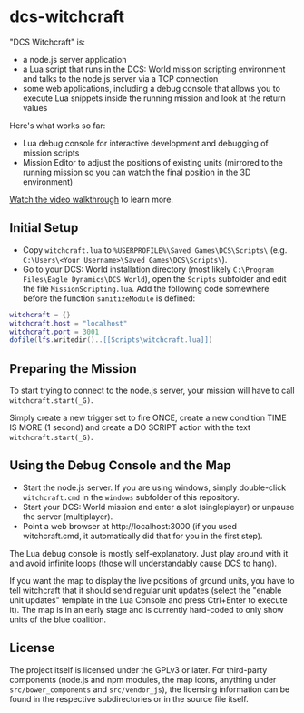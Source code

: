 dcs-witchcraft
==============

"DCS Witchcraft" is:
* a node.js server application
* a Lua script that runs in the DCS: World mission scripting environment and talks to the node.js server via a TCP connection
* some web applications, including a debug console that allows you to execute Lua snippets inside the running mission and look at the return values

Here's what works so far:
* Lua debug console for interactive development and debugging of mission scripts
* Mission Editor to adjust the positions of existing units (mirrored to the running mission so you can watch the final position in the 3D environment)

[Watch the video walkthrough](http://www.dailymotion.com/video/x21d3ac_dcs-witchcraft-tutorial_videogames) to learn more.

## Initial Setup
* Copy `witchcraft.lua` to `%USERPROFILE%\Saved Games\DCS\Scripts\` (e.g. `C:\Users\<Your Username>\Saved Games\DCS\Scripts\`).
* Go to your DCS: World installation directory (most likely `C:\Program Files\Eagle Dynamics\DCS World`), open the `Scripts` subfolder and edit the file `MissionScripting.lua`.
Add the following code somewhere before the function `sanitizeModule` is defined:
````lua
witchcraft = {}
witchcraft.host = "localhost"
witchcraft.port = 3001
dofile(lfs.writedir()..[[Scripts\witchcraft.lua]])
````

## Preparing the Mission
To start trying to connect to the node.js server, your mission will have to call `witchcraft.start(_G)`.

Simply create a new trigger set to fire ONCE, create a new condition TIME IS MORE (1 second) and create a DO SCRIPT action with the text `witchcraft.start(_G)`.

## Using the Debug Console and the Map
* Start the node.js server. If you are using windows, simply double-click `witchcraft.cmd` in the `windows` subfolder of this repository.
* Start your DCS: World mission and enter a slot (singleplayer) or unpause the server (multiplayer).
* Point a web browser at http://localhost:3000 (if you used witchcraft.cmd, it automatically did that for you in the first step).

The Lua debug console is mostly self-explanatory. Just play around with it and avoid infinite loops (those will understandably cause DCS to hang).

If you want the map to display the live positions of ground units, you have to tell witchcraft that it should send regular unit updates (select the "enable unit updates" template in the Lua Console and press Ctrl+Enter to execute it).
The map is in an early stage and is currently hard-coded to only show units of the blue coalition.


## License
The project itself is licensed under the GPLv3 or later. For third-party components (node.js and npm modules, the map icons, anything under `src/bower_components` and `src/vendor_js`), the licensing information can be found in the respective subdirectories or in the source file itself.
